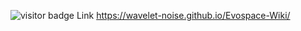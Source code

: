 ![visitor badge](https://visitor-badge.glitch.me/badge?page_id=wavelet-noise.evospace-wiki)
Link https://wavelet-noise.github.io/Evospace-Wiki/

